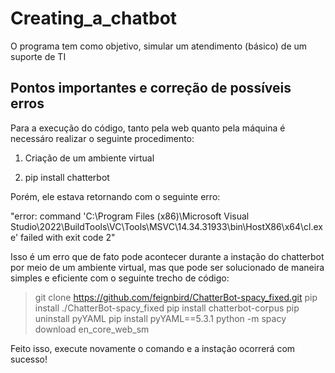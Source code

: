 # Creating_a_chatbot
 
O programa tem como objetivo, simular um atendimento (básico) de um suporte de TI

## Pontos importantes e correção de possíveis erros

Para a execução do código, tanto pela web quanto pela máquina é necessáro realizar o seguinte procedimento:

1) Criação de um ambiente virtual

2) pip install chatterbot

Porém, ele estava retornando com o seguinte erro:

"error: command 'C:\\Program Files (x86)\\Microsoft Visual Studio\\2022\\BuildTools\\VC\\Tools\\MSVC\\14.34.31933\\bin\\HostX86\\x64\\cl.exe' failed with exit code 2"

Isso é um erro que de fato pode acontecer durante a instação do chatterbot por meio de um ambiente virtual, mas que pode ser solucionado de maneira simples e eficiente com o seguinte trecho de código:

>git clone https://github.com/feignbird/ChatterBot-spacy_fixed.git
> pip install ./ChatterBot-spacy_fixed
> pip install chatterbot-corpus
> pip uninstall pyYAML
> pip install pyYAML==5.3.1
> python -m spacy download en_core_web_sm

Feito isso, execute novamente o comando e a instação ocorrerá com sucesso!
